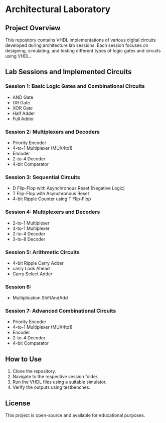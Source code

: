 # Architectural Laboratory

## Project Overview

This repository contains VHDL implementations of various digital circuits developed during architecture lab sessions. Each session focuses on designing, simulating, and testing different types of logic gates and circuits using VHDL.

## Lab Sessions and Implemented Circuits

### Session 1: Basic Logic Gates and Combinational Circuits

- AND Gate
- OR Gate
- XOR Gate
- Half Adder
- Full Adder

### Session 2: Multiplexers and Decoders

- Priority Encoder 
- 4-to-1 Multiplexer (MUX4to1)
- Encoder
- 2-to-4 Decoder
- 4-bit Comparator

### Session 3: Sequential Circuits

- D Flip-Flop with Asynchronous Reset (Negative Logic)
- T Flip-Flop with Asynchronous Reset
- 4-bit Ripple Counter using T Flip-Flop

### Session 4: Multiplexers and Decoders

- 2-to-1 Multiplexer
- 4-to-1 Multiplexer
- 2-to-4 Decoder
- 3-to-8 Decoder

### Session 5: Arithmetic Circuits

- 4-bit Ripple Carry Adder
- carry Look Ahead
- Carry Select Adder

### Session 6: 

- Multiplication ShiftAndAdd

### Session 7: Advanced Combinational Circuits

- Priority Encoder 
- 4-to-1 Multiplexer (MUX4to1)
- Encoder
- 2-to-4 Decoder
- 4-bit Comparator

## How to Use

1. Clone the repository.
2. Navigate to the respective session folder.
3. Run the VHDL files using a suitable simulator.
4. Verify the outputs using testbenches.

## License

This project is open-source and available for educational purposes.


